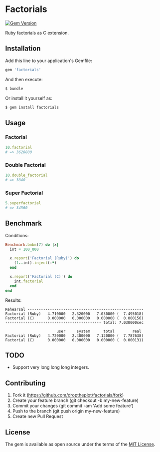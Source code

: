 # Factorials

[![Gem Version](https://badge.fury.io/rb/factorials.svg)](https://badge.fury.io/rb/factorials)

Ruby factorials as C extension.

## Installation

Add this line to your application's Gemfile:

```ruby
gem 'factorials'
```

And then execute:
```bash
$ bundle
```

Or install it yourself as:
```bash
$ gem install factorials
```

## Usage

### Factorial

```ruby
10.factorial
# => 3628800
```

### Double Factorial

```ruby
10.double_factorial
# => 3840
```

### Super Factorial

```ruby
5.superfactorial
# => 34560
```

## Benchmark

Conditions:

```ruby
Benchmark.bmbm(7) do |x|
  int = 100_000

  x.report('Factorial (Ruby)') do
    (1..int).inject(:*)
  end

  x.report('Factorial (C)') do
    int.factorial
  end
end

```

Results:

```shell
Rehearsal ----------------------------------------------------
Factorial (Ruby)   4.710000   2.320000   7.030000 (  7.495018)
Factorial (C)      0.000000   0.000000   0.000000 (  0.000156)
------------------------------------------- total: 7.030000sec

                       user     system      total        real
Factorial (Ruby)   4.720000   2.400000   7.120000 (  7.787638)
Factorial (C)      0.000000   0.000000   0.000000 (  0.000131)
```

## TODO

* Support very long long long integers.

## Contributing

1. Fork it (https://github.com/droptheplot/factorials/fork)
2. Create your feature branch (git checkout -b my-new-feature)
3. Commit your changes (git commit -am 'Add some feature')
4. Push to the branch (git push origin my-new-feature)
5. Create new Pull Request

## License

The gem is available as open source under the terms of the [MIT License](http://opensource.org/licenses/MIT).
